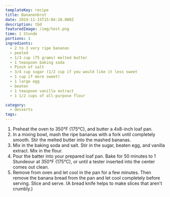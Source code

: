```yaml
---
templateKey: recipe
title: Bananenbrot
date: 2019-11-15T15:04:10.000Z
description: tbd
featuredImage: /img/test.png
time: 1 Stunde
portions: 1
ingredients:
  - 2 to 3 very ripe bananas
  - peeled
  - 1/3 cup (75 grams) melted butter
  - 1 teaspoon baking soda
  - Pinch of salt
  - 3/4 cup sugar (1/2 cup if you would like it less sweet
  - 1 cup if more sweet)
  - 1 large egg
  - beaten
  - 1 teaspoon vanilla extract
  - 1 1/2 cups of all-purpose flour

category:
  - desserts
tags:
---
```


1. Preheat the oven to 350°F (175°C), and butter a 4x8-inch loaf pan.
2. In a mixing bowl, mash the ripe bananas with a fork until completely smooth. Stir the melted butter into the mashed bananas.
3. Mix in the baking soda and salt. Stir in the sugar, beaten egg, and vanilla extract. Mix in the flour.
4. Pour the batter into your prepared loaf pan. Bake for 50 minutes to 1 Stundeour at 350°F (175°C), or until a tester inserted into the center comes out clean.
5. Remove from oven and let cool in the pan for a few minutes. Then remove the banana bread from the pan and let cool completely before serving. Slice and serve. (A bread knife helps to make slices that aren't crumbly.)
